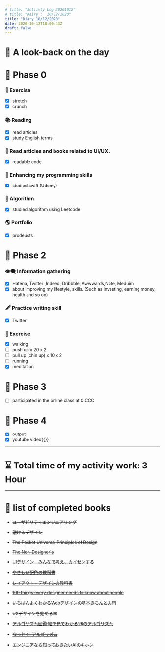 ```yaml
---
# title: "Actiivty Log 20201012"
# title: "Dairy ;  10/12/2020"
title: "Diary 10/12/2020"  
date: 2020-10-12T18:00:43Z
draft: false
---
```


# 🌱 A look-back on the day

# 🥓 Phase 0

### 💪 Exercise

- [x]  stretch
- [x]  crunch

### 📚 Reading

- [x]  read articles
- [x]  study English terms

### 💎 Read articles and books related to UI/UX.

- [x]  readable code

### 🎲 Enhancing my programming skills

- [x]  studied swift (Udemy)

### 🎲 Algorithm

- [x]  studied algorithm using Leetcode

### 🌎 Portfolio

- [x]  prodeucts

# 🥚 Phase 2

### 👁‍🗨 Information gathering

- [x]  Hatena, Twitter ,Indeed, Dribbble, Awwwards,Note, Meduim
- [x]  about improving my lifestyle, skills. (Such as investing, earning money, health and so on)

### 🖋 Practice writing skill

- [x]  Twitter

### 💪 Exercise

- [x]  walking
- [ ]  push up x 20 x 2
- [ ]  pull up (chin up) x 10 x 2
- [ ]  running
- [x]  meditation

# 🍎 Phase 3

- [ ]  participated in the online class at CICCC

# 🐋 Phase 4

- [x]  output
- [x]  youtube video{{<youtube QBPmRvfHLuw  >}}

---

# ⌛ Total time of my activity work: 3  Hour

---

# 📖 list of completed books

- ~~ユーザビリティエンジニアリング~~
- ~~融けるデザイン~~
- ~~The Pocket Universal Principles of Design~~
- ~~[The Non-Designer's](https://www.amazon.com/dp/0133966151/)~~
- ~~[UIデザイン　みんなで考え、カイゼンする](https://www.amazon.co.jp/dp/B07PQF8TBW/)~~
- ~~[やさしい配色の教科書](https://www.amazon.co.jp/dp/4844367714/)~~
- ~~[レイアウト・デザインの教科書](https://www.amazon.co.jp/dp/B07NYN1681/)~~
- ~~[100 things every designer needs to know about people](https://www.amazon.com/dp/4873115574)~~
- ~~[いちばんよくわかるWebデザインの基本きちんと入門](https://www.amazon.com/dp/4797389656)~~
- ~~UXデザインを始める本~~

- ~~[アルゴリズム図鑑 絵で見てわかる26のアルゴリズム](https://www.amazon.co.jp/gp/product/4798149772/)~~
- ~~[なっとく! アルゴリズム](https://www.amazon.co.jp/dp/4798143359/)~~
- ~~[エンジニアなら知っておきたいAIのキホン](https://www.amazon.com/dp/4295005355)~~
